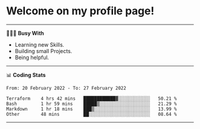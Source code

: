# Welcome on my profile page!
<!-- print(("dralla"[::-1]+"s").capitalize()) -->

---
👨🏻‍💻 **Busy With**
* Learning new Skills.
* Building small Projects.
* Being helpful.

---
📊 **Coding Stats**
<!--START_SECTION:waka-->

```text
From: 20 February 2022 - To: 27 February 2022

Terraform    4 hrs 42 mins   ████████████▓░░░░░░░░░░░░   50.21 %
Bash         1 hr 59 mins    █████▒░░░░░░░░░░░░░░░░░░░   21.29 %
Markdown     1 hr 18 mins    ███▒░░░░░░░░░░░░░░░░░░░░░   13.99 %
Other        48 mins         ██░░░░░░░░░░░░░░░░░░░░░░░   08.64 %
```

<!--END_SECTION:waka-->
---
